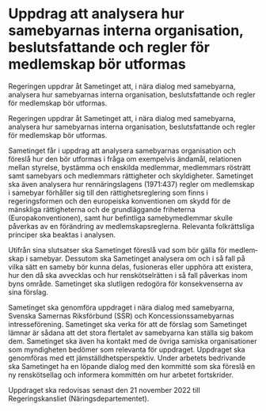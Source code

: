 # Uppdrag att analysera hur samebyarnas interna organisation, beslutsfattande och regler för medlemskap bör utformas

Regeringen uppdrar åt Sametinget att, i nära dialog med samebyarna, analysera hur samebyarnas interna organisation, beslutsfattande och regler för medlemskap bör utformas.

Regeringen uppdrar åt Sametinget att, i nära dialog med samebyarna, analysera hur samebyarnas interna organisation, beslutsfattande och regler för medlemskap bör utformas.

Sametinget får i uppdrag att analysera samebyarnas organisation och föreslå hur den bör utformas i fråga om exempelvis ändamål, relationen mellan sty­relse, bystämma och enskilda medlemmar, medlemmars rösträtt samt same­byars och medlemmars rättigheter och skyldigheter. Sametinget ska även analysera hur rennäringslagens (1971:437) regler om medlemskap i samebyar för­håller sig till den rättighetsreglering som finns i regeringsformen och den europeiska konventionen om skydd för de mänskliga rättigheterna och de grundläggande friheterna (Europakonventionen), samt hur befintliga samebymedlemmar skulle påverkas av en förändring av med­lemskapsreg­lerna. Relevanta folkrättsliga principer ska beaktas i analysen.

Utifrån sina slutsatser ska Sametinget föreslå vad som bör gälla för medlem­skap i same­byar. Dessutom ska Sametinget analysera om och i så fall på vilka sätt en sameby bör kunna delas, fusioneras eller upphöra att existera, hur den då ska avvecklas och hur renskötselrätten i så fall påverkas inom byns område. Sametinget ska slutligen redogöra för konsekvenserna av sina för­slag.

Sametinget ska genomföra uppdraget i nära dialog med samebyarna, Svenska Samernas Riksförbund (SSR) och Koncessionssameby­arnas intresseförening. Sametinget ska verka för att de förslag som Same­tinget lämnar är sådana att det stora flertalet av sameby­arna kan ställa sig bakom dem. Sametinget ska även ha kontakt med de övriga samiska organisationer som myndigheten bedömer som relevanta för uppdraget. Uppdraget ska genomföras med ett jämställdhetsperspektiv. Under arbe­tets bedrivande ska Sametinget ha en löpande dialog med den kommitté som ska föreslå en ny renskötsellag och informera kommittén om hur arbetet fort­skrider.

Uppdraget ska redovisas senast den 21 november 2022 till Regeringskansliet (Näringsdepartementet).
